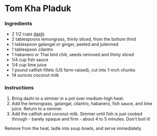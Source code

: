 # Tom Kha Pladuk

### Ingredients

- 2 1/2 cups [dashi](dashi.md)
- 2 tablespoons lemongrass, thinly sliced, from the bottom third
- 1 tablespoon galangal or ginger, peeled and julienned
- 1 tablespoon cilantro
- 1 habanero or Thai bird chili, seeds removed and thinly sliced
- 1/4 cup fish sauce
- 1/4 cup lime juice
- 1 pound catfish fillets (US farm-raised), cut into 1-inch chunks
- 14 ounces coconut milk

### Instructions

1. Bring dashi to a simmer in a pot over medium-high heat.
2. Add the lemongrass, galangal, cilantro, habanero, fish sauce, and lime juice. Return to a simmer.
3. Add the catfish and coconut milk. Simmer until fish is just cooked through - barely opaque and firm - about 4 to 5 minutes. Don't boil it!

Remove from the heat, ladle into soup bowls, and serve immediately.
